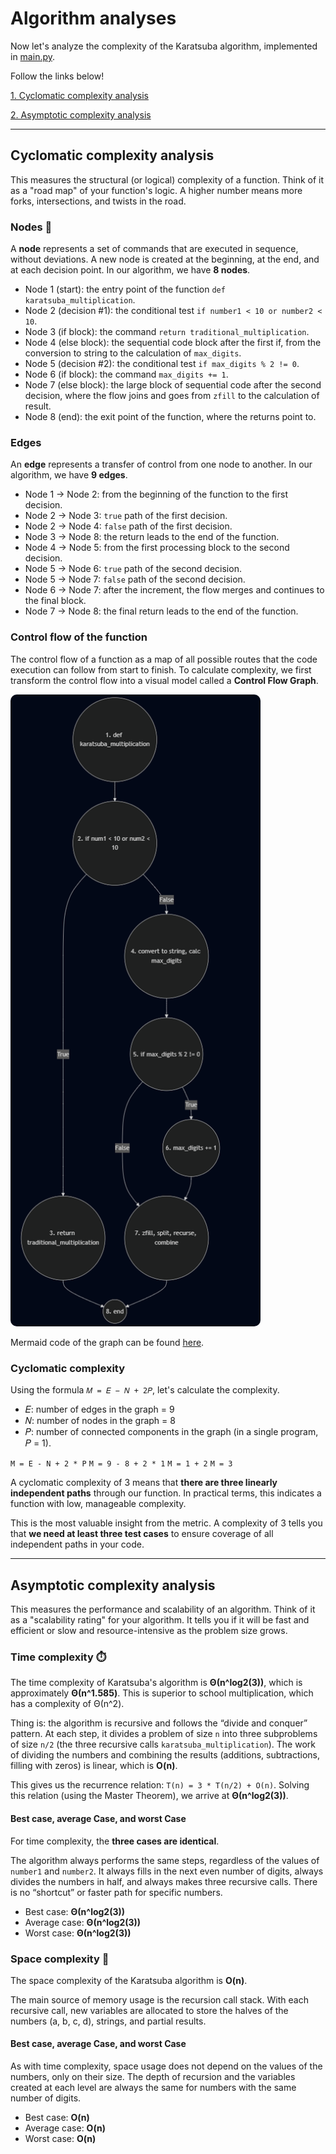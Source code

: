 # Algorithm analyses
Now let's analyze the complexity of the Karatsuba algorithm, implemented in [main.py](code/main.py).

Follow the links below!

[1. Cyclomatic complexity analysis](#cyclomatic-complexity-analysis)

[2. Asymptotic complexity analysis](#asymptotic-complexity-analysis)

---

## Cyclomatic complexity analysis
This measures the structural (or logical) complexity of a function. Think of it as a "road map" of your function's logic. A higher number means more forks, intersections, and twists in the road.

### Nodes 🧠
A **node** represents a set of commands that are executed in sequence, without deviations. A new node is created at the beginning, at the end, and at each decision point. In our algorithm, we have **8 nodes**.

- Node 1 (start): the entry point of the function `def karatsuba_multiplication`.
- Node 2 (decision #1): the conditional test `if number1 < 10 or number2 < 10`.
- Node 3 (if block): the command `return traditional_multiplication`.
- Node 4 (else block): the sequential code block after the first if, from the conversion to string to the calculation of `max_digits`.
- Node 5 (decision #2): the conditional test `if max_digits % 2 != 0`.
- Node 6 (if block): the command `max_digits += 1`.
- Node 7 (else block): the large block of sequential code after the second decision, where the flow joins and goes from `zfill` to the calculation of result.
- Node 8 (end): the exit point of the function, where the returns point to.

### Edges
An **edge** represents a transfer of control from one node to another. In our algorithm, we have **9 edges**.

- Node 1 → Node 2: from the beginning of the function to the first decision.
- Node 2 → Node 3: `true` path of the first decision.
- Node 2 → Node 4: `false` path of the first decision.
- Node 3 → Node 8: the return leads to the end of the function.
- Node 4 → Node 5: from the first processing block to the second decision.
- Node 5 → Node 6: `true` path of the second decision.
- Node 5 → Node 7: `false` path of the second decision.
- Node 6 → Node 7: after the increment, the flow merges and continues to the final block.
- Node 7 → Node 8: the final return leads to the end of the function.

### Control flow of the function
The control flow of a function as a map of all possible routes that the code execution can follow from start to finish. To calculate complexity, we first transform the control flow into a visual model called a **Control Flow Graph**.

<img width="400" alt="Graph" src="images/graph.png" style="border-radius: 10px"/>

Mermaid code of the graph can be found [here](./mermaid-graph.md).
  
### Cyclomatic complexity
Using the formula `𝑀 = 𝐸 − 𝑁 + 2𝑃`, let's calculate the complexity. 

- 𝐸: number of edges in the graph = 9 
- 𝑁: number of nodes in the graph = 8
- 𝑃: number of connected components in the graph (in a single program, 𝑃 = 1). 

`M = E - N + 2 * P`
`M = 9 - 8 + 2 * 1`
`M = 1 + 2` 
`M = 3`

A cyclomatic complexity of 3 means that **there are three linearly independent paths** through our function. In practical terms, this indicates a function with low, manageable complexity.

This is the most valuable insight from the metric. A complexity of 3 tells you that **we need at least three test cases** to ensure coverage of all independent paths in your code.

---

## Asymptotic complexity analysis
This measures the performance and scalability of an algorithm. Think of it as a "scalability rating" for your algorithm. It tells you if it will be fast and efficient or slow and resource-intensive as the problem size grows.

### Time complexity ⏱️
The time complexity of Karatsuba's algorithm is **Θ(n^log2(3))**, which is approximately **Θ(n^1.585)**. This is superior to school multiplication, which has a complexity of Θ(n^2).

Thing is: the algorithm is recursive and follows the “divide and conquer” pattern. At each step, it divides a problem of size `n` into three subproblems of size `n/2` (the three recursive calls `karatsuba_multiplication`). The work of dividing the numbers and combining the results (additions, subtractions, filling with zeros) is linear, which is **O(n)**.

This gives us the recurrence relation: `T(n) = 3 * T(n/2) + O(n)`. Solving this relation (using the Master Theorem), we arrive at **Θ(n^log2(3))**.

#### Best case, average Case, and worst Case
For time complexity, the **three cases are identical**.

The algorithm always performs the same steps, regardless of the values of `number1` and `number2`. It always fills in the next even number of digits, always divides the numbers in half, and always makes three recursive calls. There is no “shortcut” or faster path for specific numbers.

- Best case: **Θ(n^log2(3))**
- Average case: **Θ(n^log2(3))**
- Worst case: **Θ(n^log2(3))**

### Space complexity 💾
The space complexity of the Karatsuba algorithm is **O(n)**.

The main source of memory usage is the recursion call stack. With each recursive call, new variables are allocated to store the halves of the numbers (a, b, c, d), strings, and partial results. 

#### Best case, average Case, and worst Case
As with time complexity, space usage does not depend on the values of the numbers, only on their size. The depth of recursion and the variables created at each level are always the same for numbers with the same number of digits.

- Best case: **O(n)**
- Average case: **O(n)**
- Worst case: **O(n)**
